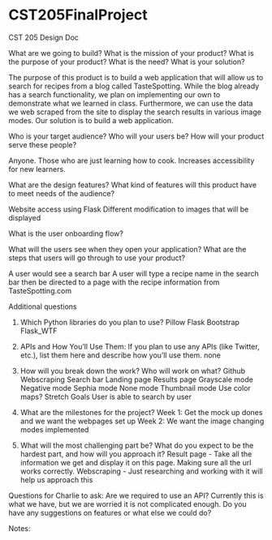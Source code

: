 # CST205FinalProject



CST 205 Design Doc

What are we going to build?
What is the mission of your product?
What is the purpose of your product? 
What is the need? What is your solution?

The purpose of this product is to build a web application that will allow us to search for recipes from a blog called TasteSpotting. 
While the blog already has a search functionality, we plan on implementing our own to demonstrate what we learned in class. Furthermore, we can use the data we web scraped from the site to display the search results in various image modes. 
Our solution is to build a web application.  

Who is your target audience?
Who will your users be?
How will your product serve these people?

Anyone. 
Those who are just learning how to cook. 
Increases accessibility for new learners. 

What are the design features?
What kind of features will this product have to meet needs of the audience?

Website access using Flask
Different modification to images that will be displayed 

What is the user onboarding flow? 

What will the users see when they open your application?
What are the steps that users will go through to use your product? 

A user would see a search bar 
A user will type a recipe name in the search bar then be directed to a page with the recipe information from TasteSpotting.com 


Additional questions
1. Which Python libraries do you plan to use?
Pillow
Flask Bootstrap
Flask_WTF

2. APIs and How You’ll Use Them: If you plan to use any APIs (like Twitter, etc.), list them here and describe how you’ll use them.
none

3. How will you break down the work? Who will work on what?
Github
Webscraping
Search bar 
Landing page
Results page
Grayscale mode
Negative mode
Sephia mode
None mode 
Thumbnail mode 
Use color maps? 
Stretch Goals
User is able to search by user

4. What are the milestones for the project? 
Week 1: Get the mock up dones and we want the webpages set up
Week 2: We want the image changing modes implemented

5. What will the most challenging part be? What do you expect to be the hardest part, and how will you approach it?
Result page - Take all the information we get and display it on this page. Making sure all the url works correctly. 
Webscraping - Just researching and working with it will help us approach this 


Questions for Charlie to ask:
Are we required to use an API?
Currently this is what we have, but we are worried it is not complicated enough. Do you have any suggestions on features or what else we could do?


Notes:  

